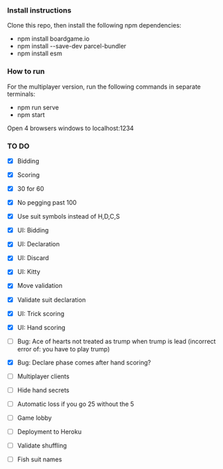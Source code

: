 ### Install instructions
Clone this repo, then install the following npm dependencies:

- npm install boardgame.io
- npm install --save-dev parcel-bundler
- npm install esm

### How to run

For the multiplayer version, run the following commands in separate terminals:
- npm run serve
- npm start

Open 4 browsers windows to localhost:1234

### TO DO

- [x] Bidding
- [x] Scoring
- [x] 30 for 60
- [x] No pegging past 100
- [x] Use suit symbols instead of H,D,C,S
- [x] UI: Bidding
- [x] UI: Declaration
- [x] UI: Discard
- [x] UI: Kitty
- [x] Move validation
- [x] Validate suit declaration
- [x] UI: Trick scoring
- [x] UI: Hand scoring
- [ ] Bug: Ace of hearts not treated as trump when trump is lead (incorrect error of: you have to play trump)
- [x] Bug: Declare phase comes after hand scoring?
- [ ] Multiplayer clients
- [ ] Hide hand secrets
- [ ] Automatic loss if you go 25 without the 5
- [ ] Game lobby
- [ ] Deployment to Heroku
- [ ] Validate shuffling
- [ ] Fish suit names



